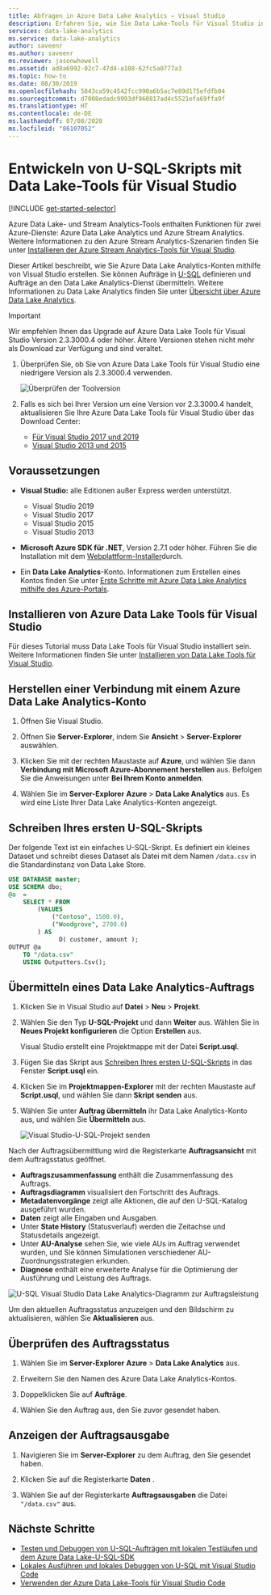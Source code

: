 ```yaml
---
title: Abfragen in Azure Data Lake Analytics – Visual Studio
description: Erfahren Sie, wie Sie Data Lake-Tools für Visual Studio installieren und U-SQL-Skripts entwickeln und testen.
services: data-lake-analytics
ms.service: data-lake-analytics
author: saveenr
ms.author: saveenr
ms.reviewer: jasonwhowell
ms.assetid: ad8a6992-02c7-47d4-a108-62fc5a0777a3
ms.topic: how-to
ms.date: 08/30/2019
ms.openlocfilehash: 5843ca59c4542fcc990a6b5ac7e89d175efdfb04
ms.sourcegitcommit: d7008edadc9993df960817ad4c5521efa69ffa9f
ms.translationtype: HT
ms.contentlocale: de-DE
ms.lasthandoff: 07/08/2020
ms.locfileid: "86107052"
---
```

# <a name="develop-u-sql-scripts-by-using-data-lake-tools-for-visual-studio"></a>Entwickeln von U-SQL-Skripts mit Data Lake-Tools für Visual Studio

[!INCLUDE [get-started-selector](../../includes/data-lake-analytics-selector-get-started.md)]

Azure Data Lake- und Stream Analytics-Tools enthalten Funktionen für zwei Azure-Dienste: Azure Data Lake Analytics und Azure Stream Analytics. Weitere Informationen zu den Azure Stream Analytics-Szenarien finden Sie unter [Installieren der Azure Stream Analytics-Tools für Visual Studio](../stream-analytics/stream-analytics-tools-for-visual-studio-install.md).

Dieser Artikel beschreibt, wie Sie Azure Data Lake Analytics-Konten mithilfe von Visual Studio erstellen. Sie können Aufträge in [U-SQL](data-lake-analytics-u-sql-get-started.md) definieren und Aufträge an den Data Lake Analytics-Dienst übermitteln. Weitere Informationen zu Data Lake Analytics finden Sie unter [Übersicht über Azure Data Lake Analytics](data-lake-analytics-overview.md).

> [!IMPORTANT]
> Wir empfehlen Ihnen das Upgrade auf Azure Data Lake Tools für Visual Studio Version 2.3.3000.4 oder höher. Ältere Versionen stehen nicht mehr als Download zur Verfügung und sind veraltet.
>
> 1. Überprüfen Sie, ob Sie von Azure Data Lake Tools für Visual Studio eine niedrigere Version als 2.3.3000.4 verwenden.
>
>    ![Überprüfen der Toolversion](./media/data-lake-analytics-data-lake-tools-get-started/data-lake-analytics-data-lake-tools-about-data-lake.png)
>
> 1. Falls es sich bei Ihrer Version um eine Version vor 2.3.3000.4 handelt, aktualisieren Sie Ihre Azure Data Lake Tools für Visual Studio über das Download Center:
>    - [Für Visual Studio 2017 und 2019](https://marketplace.visualstudio.com/items?itemName=ADLTools.AzureDataLakeandStreamAnalyticsTools)
>    - [Visual Studio 2013 und 2015](https://www.microsoft.com/en-us/download/details.aspx?id=49504)

## <a name="prerequisites"></a>Voraussetzungen

* **Visual Studio:** alle Editionen außer Express werden unterstützt.

  * Visual Studio 2019
  * Visual Studio 2017
  * Visual Studio 2015
  * Visual Studio 2013

* **Microsoft Azure SDK für .NET**, Version 2.7.1 oder höher. Führen Sie die Installation mit dem [Webplattform-Installer](https://www.microsoft.com/web/downloads/platform.aspx)durch.
* Ein **Data Lake Analytics**-Konto. Informationen zum Erstellen eines Kontos finden Sie unter [Erste Schritte mit Azure Data Lake Analytics mithilfe des Azure-Portals](data-lake-analytics-get-started-portal.md).

## <a name="install-azure-data-lake-tools-for-visual-studio"></a>Installieren von Azure Data Lake Tools für Visual Studio

Für dieses Tutorial muss Data Lake Tools für Visual Studio installiert sein. Weitere Informationen finden Sie unter [Installieren von Data Lake Tools für Visual Studio](data-lake-analytics-data-lake-tools-install.md).

## <a name="connect-to-an-azure-data-lake-analytics-account"></a>Herstellen einer Verbindung mit einem Azure Data Lake Analytics-Konto

1. Öffnen Sie Visual Studio.

1. Öffnen Sie **Server-Explorer**, indem Sie **Ansicht** > **Server-Explorer** auswählen.

1. Klicken Sie mit der rechten Maustaste auf **Azure**, und wählen Sie dann **Verbindung mit Microsoft Azure-Abonnement herstellen** aus. Befolgen Sie die Anweisungen unter **Bei Ihrem Konto anmelden**.

1. Wählen Sie im **Server-Explorer** **Azure** > **Data Lake Analytics** aus. Es wird eine Liste Ihrer Data Lake Analytics-Konten angezeigt.

## <a name="write-your-first-u-sql-script"></a>Schreiben Ihres ersten U-SQL-Skripts

Der folgende Text ist ein einfaches U-SQL-Skript. Es definiert ein kleines Dataset und schreibt dieses Dataset als Datei mit dem Namen `/data.csv` in die Standardinstanz von Data Lake Store.

```sql
USE DATABASE master;
USE SCHEMA dbo;
@a  = 
    SELECT * FROM 
        (VALUES
            ("Contoso", 1500.0),
            ("Woodgrove", 2700.0)
        ) AS 
              D( customer, amount );
OUTPUT @a
    TO "/data.csv"
    USING Outputters.Csv();
```

## <a name="submit-a-data-lake-analytics-job"></a>Übermitteln eines Data Lake Analytics-Auftrags

1. Klicken Sie in Visual Studio auf **Datei** > **Neu** > **Projekt**.

1. Wählen Sie den Typ **U-SQL-Projekt** und dann **Weiter** aus. Wählen Sie in **Neues Projekt konfigurieren** die Option **Erstellen** aus.

   Visual Studio erstellt eine Projektmappe mit der Datei **Script.usql**.

1. Fügen Sie das Skript aus [Schreiben Ihres ersten U-SQL-Skripts](#write-your-first-u-sql-script) in das Fenster **Script.usql** ein.

1. Klicken Sie im **Projektmappen-Explorer** mit der rechten Maustaste auf **Script.usql**, und wählen Sie dann **Skript senden** aus.

1. Wählen Sie unter **Auftrag übermitteln** ihr Data Lake Analytics-Konto aus, und wählen Sie **Übermitteln** aus.

   ![Visual Studio-U-SQL-Projekt senden](./media/data-lake-analytics-data-lake-tools-get-started/data-lake-analytics-submit-job-vs2019.png)

Nach der Auftragsübermittlung wird die Registerkarte **Auftragsansicht** mit dem Auftragsstatus geöffnet.

* **Auftragszusammenfassung** enthält die Zusammenfassung des Auftrags.
* **Auftragsdiagramm** visualisiert den Fortschritt des Auftrags.
* **Metadatenvorgänge** zeigt alle Aktionen, die auf den U-SQL-Katalog ausgeführt wurden.
* **Daten** zeigt alle Eingaben und Ausgaben.
* Unter **State History** (Statusverlauf) werden die Zeitachse und Statusdetails angezeigt.
* Unter **AU-Analyse** sehen Sie, wie viele AUs im Auftrag verwendet wurden, und Sie können Simulationen verschiedener AU-Zuordnungsstrategien erkunden.
* **Diagnose** enthält eine erweiterte Analyse für die Optimierung der Ausführung und Leistung des Auftrags.

![U-SQL Visual Studio Data Lake Analytics-Diagramm zur Auftragsleistung](./media/data-lake-analytics-data-lake-tools-get-started/data-lake-analytics-data-lake-tools-performance-graph.png)

Um den aktuellen Auftragsstatus anzuzeigen und den Bildschirm zu aktualisieren, wählen Sie **Aktualisieren** aus.

## <a name="check-job-status"></a>Überprüfen des Auftragsstatus

1. Wählen Sie im **Server-Explorer** **Azure** > **Data Lake Analytics** aus.

1. Erweitern Sie den Namen des Azure Data Lake Analytics-Kontos.

1. Doppelklicken Sie auf **Aufträge**.

1. Wählen Sie den Auftrag aus, den Sie zuvor gesendet haben.

## <a name="see-the-job-output"></a>Anzeigen der Auftragsausgabe

1. Navigieren Sie im **Server-Explorer** zu dem Auftrag, den Sie gesendet haben.

1. Klicken Sie auf die Registerkarte **Daten** .

1. Wählen Sie auf der Registerkarte **Auftragsausgaben** die Datei `"/data.csv"` aus.

## <a name="next-steps"></a>Nächste Schritte

* [Testen und Debuggen von U-SQL-Aufträgen mit lokalen Testläufen und dem Azure Data Lake-U-SQL-SDK](data-lake-analytics-data-lake-tools-local-run.md)
* [Lokales Ausführen und lokales Debuggen von U-SQL mit Visual Studio Code](data-lake-tools-for-vscode-local-run-and-debug.md)
* [Verwenden der Azure Data Lake-Tools für Visual Studio Code](data-lake-analytics-data-lake-tools-for-vscode.md)
